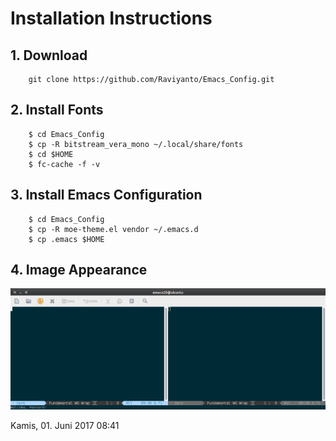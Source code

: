 
# Installation Instructions

## 1. Download
```
	git clone https://github.com/Raviyanto/Emacs_Config.git
```
## 2. Install Fonts
```
	$ cd Emacs_Config
	$ cp -R bitstream_vera_mono ~/.local/share/fonts
	$ cd $HOME
	$ fc-cache -f -v
```
## 3. Install Emacs Configuration
```
	$ cd Emacs_Config
	$ cp -R moe-theme.el vendor ~/.emacs.d
	$ cp .emacs $HOME
```
## 4. Image Appearance 
![Image Startup](https://github.com/Raviyanto/Emacs_Config/blob/master/screenshot_emacs.png  "Startup Emacs")


Kamis, 01. Juni 2017 08:41 
